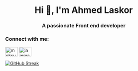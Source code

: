 
<h1 align="center">Hi 👋, I'm Ahmed Laskor</h1>
<h3 align="center">A passionate Front end developer</h3>
<h3 align="left">Connect with me:</h3>
<p align="left">
<a href="https://fb.com/moksud.laskor" target="blank"><img align="center" src="https://raw.githubusercontent.com/rahuldkjain/github-profile-readme-generator/master/src/images/icons/Social/facebook.svg" alt="moksud.laskor" height="30" width="40" /></a>
<a href="https://instagram.com/iammaakk" target="blank"><img align="center" src="https://raw.githubusercontent.com/rahuldkjain/github-profile-readme-generator/master/src/images/icons/Social/instagram.svg" alt="iammaakk" height="30" width="40" /></a>
</p>


[![GitHub Streak](https://github-readme-streak-stats.herokuapp.com?user=laksor&theme=dark&hide_border=true&date_format=M%20j%5B%2C%20Y%5D&ring=DD2727)](https://git.io/streak-stats)






